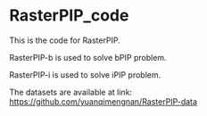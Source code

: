 # RasterPIP_code
This is the code for RasterPIP.

RasterPIP-b is used to solve bPIP problem.

RasterPIP-i is used to solve iPIP problem.

The datasets are available at link: https://github.com/yuanqimengnan/RasterPIP-data
